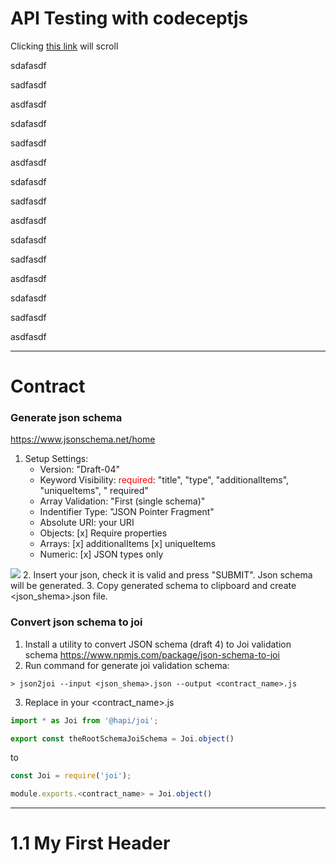 # API Testing with codeceptjs

Clicking [this link](#1.1-My-First-Header) will scroll

sdafasdf

sadfasdf

asdfasdf

sdafasdf

sadfasdf

asdfasdf

sdafasdf

sadfasdf

asdfasdf

sdafasdf

sadfasdf

asdfasdf

sdafasdf

sadfasdf

asdfasdf

***
# Contract
### Generate json schema

https://www.jsonschema.net/home

1. Setup Settings:
    - Version: "Draft-04"
    - Keyword Visibility: <span style="color:red">required</span>: "title", "type", "additionalItems", "uniqueItems", "
      required"
    - Array Validation: "First (single schema)"
    - Indentifier Type: "JSON Pointer Fragment"
    - Absolute URI: your URI
    - Objects: [x] Require properties
    - Arrays: [x] additionalItems [x] uniqueItems
    - Numeric: [x] JSON types only

![](readme/jsonshema.jpg)
2. Insert your json, check it is valid and press "SUBMIT". Json schema will be generated. 
3. Copy generated schema to clipboard and create <json_shema>.json file.
### Convert json schema to joi   

1. Install a utility to convert JSON schema (draft 4) to Joi validation schema
https://www.npmjs.com/package/json-schema-to-joi
2. Run command for generate joi validation schema:
```
> json2joi --input <json_shema>.json --output <contract_name>.js
```
3. Replace in your <contract_name>.js
```javascript
import * as Joi from '@hapi/joi';

export const theRootSchemaJoiSchema = Joi.object()
```
   to
```javascript
const Joi = require('joi');

module.exports.<contract_name> = Joi.object()
```
***
# 1.1 My First Header
